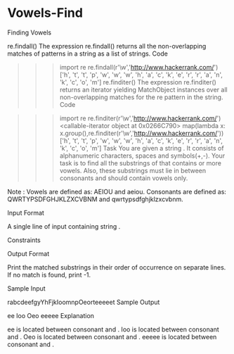 # Vowels-Find
Finding Vowels

re.findall()
The expression re.findall() returns all the non-overlapping matches of patterns in a string as a list of strings.
Code

>>> import re
>>> re.findall(r'\w','http://www.hackerrank.com/')
['h', 't', 't', 'p', 'w', 'w', 'w', 'h', 'a', 'c', 'k', 'e', 'r', 'r', 'a', 'n', 'k', 'c', 'o', 'm']
re.finditer()
The expression re.finditer() returns an iterator yielding MatchObject instances over all non-overlapping matches for the re pattern in the string.
Code

>>> import re
>>> re.finditer(r'\w','http://www.hackerrank.com/')
<callable-iterator object at 0x0266C790>
>>> map(lambda x: x.group(),re.finditer(r'\w','http://www.hackerrank.com/'))
['h', 't', 't', 'p', 'w', 'w', 'w', 'h', 'a', 'c', 'k', 'e', 'r', 'r', 'a', 'n', 'k', 'c', 'o', 'm']
Task
You are given a string . It consists of alphanumeric characters, spaces and symbols(+,-).
Your task is to find all the substrings of  that contains  or more vowels.
Also, these substrings must lie in between  consonants and should contain vowels only.

Note :
Vowels are defined as: AEIOU and aeiou.
Consonants are defined as: QWRTYPSDFGHJKLZXCVBNM and qwrtypsdfghjklzxcvbnm.

Input Format

A single line of input containing string .

Constraints


Output Format

Print the matched substrings in their order of occurrence on separate lines.
If no match is found, print -1.

Sample Input

rabcdeefgyYhFjkIoomnpOeorteeeeet
Sample Output

ee
Ioo
Oeo
eeeee
Explanation

ee is located between consonant  and .
Ioo is located between consonant  and .
Oeo is located between consonant  and .
eeeee is located between consonant  and .
